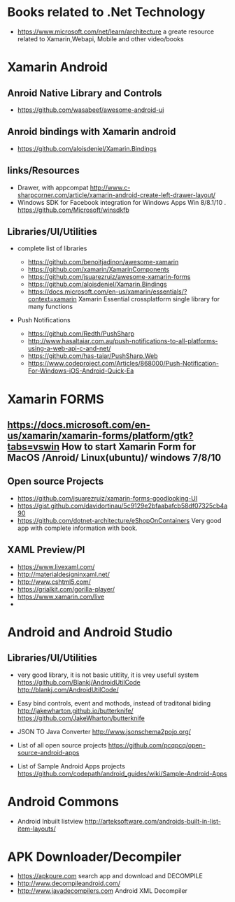 
# Books related to .Net Technology
 *  https://www.microsoft.com/net/learn/architecture  a greate resource related to Xamarin,Webapi, Mobile and other video/books

# Xamarin Android

## Anroid Native Library and Controls
* https://github.com/wasabeef/awesome-android-ui

## Anroid bindings with Xamarin android 
* https://github.com/aloisdeniel/Xamarin.Bindings

## links/Resources
* Drawer, with appcompat http://www.c-sharpcorner.com/article/xamarin-android-create-left-drawer-layout/
* Windows SDK for Facebook integration for Windows Apps Win 8/8.1/10 . https://github.com/Microsoft/winsdkfb

## Libraries/UI/Utilities
* complete list of libraries 
   * https://github.com/benoitjadinon/awesome-xamarin
   * https://github.com/xamarin/XamarinComponents
   * https://github.com/jsuarezruiz/awesome-xamarin-forms
   * https://github.com/aloisdeniel/Xamarin.Bindings
   * https://docs.microsoft.com/en-us/xamarin/essentials/?context=xamarin   Xamarin Essential crossplatform single library for many          functions

* Push Notifications 
  * https://github.com/Redth/PushSharp
  * http://www.hasaltaiar.com.au/push-notifications-to-all-platforms-using-a-web-api-c-and-net/
  * https://github.com/has-taiar/PushSharp.Web
  * https://www.codeproject.com/Articles/868000/Push-Notification-For-Windows-iOS-Android-Quick-Ea


# Xamarin FORMS

## https://docs.microsoft.com/en-us/xamarin/xamarin-forms/platform/gtk?tabs=vswin How to start Xamarin Form for MacOS /Anroid/ Linux(ubuntu)/ windows 7/8/10

## Open source Projects
  *  https://github.com/jsuarezruiz/xamarin-forms-goodlooking-UI
  *  https://gist.github.com/davidortinau/5c9129e2bfaabafcb58df07325cb4a90
  *  https://github.com/dotnet-architecture/eShopOnContainers  Very good app with complete information with book.
  
  ## XAML Preview/Pl
  *  https://www.livexaml.com/
  *  http://materialdesigninxaml.net/
  *  http://www.cshtml5.com/
  *  https://grialkit.com/gorilla-player/
  *  https://www.xamarin.com/live
  * 
  


# Android and Android Studio
## Libraries/UI/Utilities
*  very good library, it is not basic utitlity, it is vrey usefull system	 https://github.com/Blankj/AndroidUtilCode http://blankj.com/AndroidUtilCode/

* Easy bind controls, event and mothods, instead of traditonal biding http://jakewharton.github.io/butterknife/ https://github.com/JakeWharton/butterknife

* JSON TO Java Converter http://www.jsonschema2pojo.org/
* List of all open source projects https://github.com/pcqpcq/open-source-android-apps
* List of Sample Android Apps projects https://github.com/codepath/android_guides/wiki/Sample-Android-Apps


# Android Commons
* Android Inbuilt listview  http://arteksoftware.com/androids-built-in-list-item-layouts/

# APK Downloader/Decompiler
* https://apkpure.com  search app and download and DECOMPILE
* http://www.decompileandroid.com/
* http://www.javadecompilers.com Android XML Decompiler




